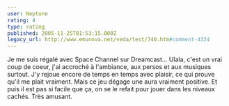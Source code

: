 ```yaml
---
user: Neptune
rating: 4
type: rating
published: 2005-11-25T01:53:15.000Z
legacy_url: http://www.emunova.net/veda/test/740.htm#comment-4334
---
```

Je me suis régalé avec Space Channel sur Dreamcast... Ulala, c'est un vrai coup de coeur, j'ai accroché à l'ambiance, aux persos et aux musiques surtout. J'y rejoue encore de temps en temps avec plaisir, ce qui prouve qu'il me plait vraiment. Mais ce jeu dégage une aura vraiment positive. Et puis il est pas si facile que ça, on se le refait pour jouer dans les niveaux cachés. Très amusant.